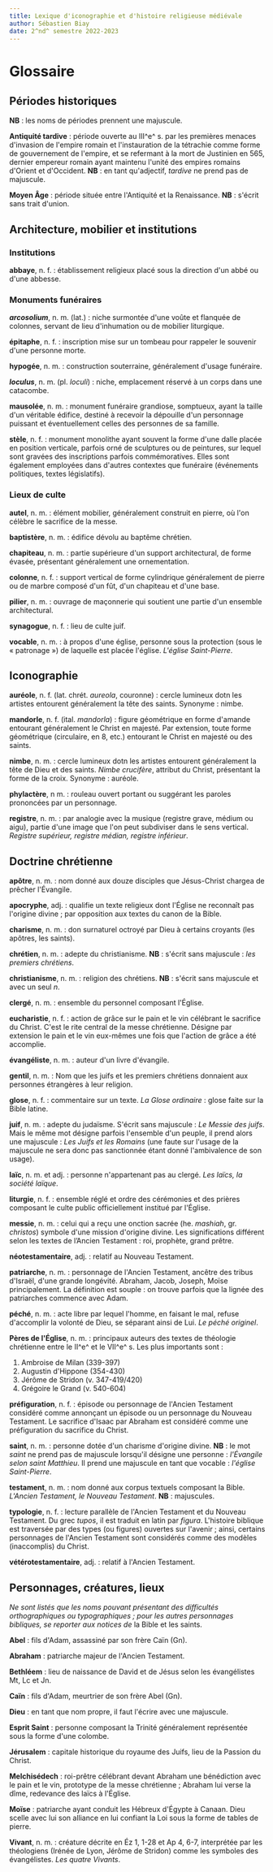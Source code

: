 ```yaml
---
title: Lexique d'iconographie et d'histoire religieuse médiévale
author: Sébastien Biay
date: 2^nd^ semestre 2022-2023
---
```


[comment]: <> (FINET)


# Glossaire


## Périodes historiques

**NB** : les noms de périodes prennent une majuscule.

**Antiquité tardive** : période ouverte au III^e^ s. par les premières menaces d'invasion de l'empire romain et l'instauration de la tétrachie comme forme de gouvernement de l'empire, et se refermant à la mort de Justinien en 565, dernier empereur romain ayant maintenu l'unité des empires romains d'Orient et d'Occident. **NB** : en tant qu'adjectif, *tardive* ne prend pas de majuscule.

**Moyen Âge** : période située entre l'Antiquité et la Renaissance. **NB** : s'écrit sans trait d'union.


## Architecture, mobilier et institutions


### Institutions

**abbaye**, n. f. : établissement religieux placé sous la direction d'un abbé ou d'une abbesse.


### Monuments funéraires

***arcosolium***, n. m. (lat.) : niche surmontée d'une voûte et flanquée de colonnes, servant de lieu d'inhumation ou de mobilier liturgique.

**épitaphe**, n. f. : inscription mise sur un tombeau pour rappeler le souvenir d'une personne morte.

**hypogée**, n. m. : construction souterraine, généralement d'usage funéraire.

***loculus***, n. m. (pl. *loculi*) : niche, emplacement réservé à un corps dans une catacombe.

**mausolée**, n. m. : monument funéraire grandiose, somptueux, ayant la taille d'un véritable édifice, destiné à recevoir la dépouille d'un personnage puissant et éventuellement celles des personnes de sa famille.

**stèle**, n. f. : monument monolithe ayant souvent la forme d'une dalle placée en position verticale, parfois orné de sculptures ou de peintures, sur lequel sont gravées des inscriptions parfois commémoratives. Elles sont également employées dans d'autres contextes que funéraire (événements politiques, textes législatifs).


### Lieux de culte

**autel**, n. m. : élément mobilier, généralement construit en pierre, où l'on célèbre le sacrifice de la messe.

**baptistère**, n. m. : édifice dévolu au baptême chrétien.

**chapiteau**, n. m. : partie supérieure d'un support architectural, de forme évasée, présentant généralement une ornementation.

**colonne**, n. f. : support vertical de forme cylindrique généralement de pierre ou de marbre composé d'un fût, d'un chapiteau et d'une base.

**pilier**, n. m. : ouvrage de maçonnerie qui soutient une partie d'un ensemble architectural.

**synagogue**, n. f. : lieu de culte juif.

**vocable**, n. m. : à propos d'une église, personne sous la protection (sous le « patronage ») de laquelle est placée l'église. *L'église Saint-Pierre*.


## Iconographie

**auréole**, n. f. (lat. chrét. *aureola*, couronne) : cercle lumineux dotn les artistes entourent généralement la tête des saints. Synonyme : nimbe.

**mandorle**, n. f. (ital. *mandorla*) : figure géométrique en forme d'amande entourant généralement le Christ en majesté. Par extension, toute forme géométrique (circulaire, en 8, etc.) entourant le Christ en majesté ou des saints.

**nimbe**, n. m. : cercle lumineux dotn les artistes entourent généralement la tête de Dieu et des saints. *Nimbe crucifère*, attribut du Christ, présentant la forme de la croix. Synonyme : auréole.

**phylactère**, n m. : rouleau ouvert portant ou suggérant les paroles prononcées par un personnage.

**registre**, n. m. : par analogie avec la musique (registre grave, médium ou aigu), partie d'une image que l'on peut subdiviser dans le sens vertical. *Registre supérieur, registre médian, registre inférieur*.


## Doctrine chrétienne

**apôtre**, n. m. : nom donné aux douze disciples que Jésus-Christ chargea de prêcher l'Évangile.

**apocryphe**, adj. : qualifie un texte religieux dont l'Église ne reconnaît pas l'origine divine ; par opposition aux textes du canon de la Bible.

**charisme**, n. m. : don surnaturel octroyé par Dieu à certains croyants (les apôtres, les saints).

**chrétien**, n. m. : adepte du christianisme. **NB** : s'écrit sans majuscule : *les premiers chrétiens*.

**christianisme**, n. m. : religion des chrétiens. **NB** : s'écrit sans majuscule et avec un seul *n*.

**clergé**, n. m. : ensemble du personnel composant l'Église.

**eucharistie**, n. f. : action de grâce sur le pain et le vin célébrant le sacrifice du Christ. C'est le rite central de la messe chrétienne. Désigne par extension le pain et le vin eux-mêmes une fois que l'action de grâce a été accomplie.

**évangéliste**, n. m. : auteur d'un livre d'évangile.

**gentil**, n. m. : Nom que les juifs et les premiers chrétiens donnaient aux personnes étrangères à leur religion.

**glose**, n. f. : commentaire sur un texte. *La Glose ordinaire* : glose faite sur la Bible latine.

**juif**, n. m. : adepte du judaïsme. S'écrit sans majuscule : *Le Messie des juifs*. Mais le même mot désigne parfois l'ensemble d'un peuple, il prend alors une majuscule : *Les Juifs et les Romains* (une faute sur l'usage de la majuscule ne sera donc pas sanctionnée étant donné l'ambivalence de son usage).

**laïc**, n. m. et adj. : personne n'appartenant pas au clergé. *Les laïcs, la société laïque*.

**liturgie**, n. f. : ensemble réglé et ordre des cérémonies et des prières composant le culte public officiellement institué par l'Église.

**messie**, n. m. : celui qui a reçu une onction sacrée (he. *mashiah*, gr. *christos*) symbole d'une mission d'origine divine. Les significations différent selon les textes de l’Ancien Testament : roi, prophète, grand prêtre.

**néotestamentaire**, adj. : relatif au Nouveau Testament.

**patriarche**, n. m. : personnage de l'Ancien Testament, ancêtre des tribus d'Israël, d'une grande longévité. Abraham, Jacob, Joseph, Moïse principalement. La définition est souple : on trouve parfois que la lignée des patriarches commence avec Adam.

**péché**, n. m. : acte libre par lequel l'homme, en faisant le mal, refuse d'accomplir la volonté de Dieu, se séparant ainsi de Lui. *Le péché originel*.

[comment1]: <> (cnrtl)

**Pères de l'Église**, n. m. : principaux auteurs des textes de théologie chrétienne entre le II^e^ et le VII^e^ s. Les plus importants sont :

1. Ambroise de Milan (339-397)
2. Augustin d'Hippone (354-430)
3. Jérôme de Stridon (v. 347-419/420)
4. Grégoire le Grand (v. 540-604)

**préfiguration**, n. f. : épisode ou personnage de l'Ancien Testament considéré comme annonçant un épisode ou un personnage du Nouveau Testament. Le sacrifice d'Isaac par Abraham est considéré comme une préfiguration du sacrifice du Christ.

**saint**, n. m. : personne dotée d'un charisme d'origine divine. **NB** : le mot *saint* ne prend pas de majuscule lorsqu'il désigne une personne : *l'Évangile selon saint Matthieu*. Il prend une majuscule en tant que vocable : *l'église Saint-Pierre*.

**testament**, n. m. : nom donné aux corpus textuels composant la Bible. *L'Ancien Testament, le Nouveau Testament*. **NB** : majuscules.

**typologie**, n. f. : lecture parallèle de l'Ancien Testament et du Nouveau Testament. Du grec *tupos*, il est traduit en latin par *figura*. L'histoire biblique est traversée par des types (ou figures) ouvertes sur l'avenir ; ainsi, certains personnages de l'Ancien Testament sont considérés comme des modèles (inaccomplis) du Christ.

**vétérotestamentaire**, adj. : relatif à l'Ancien Testament.


## Personnages, créatures, lieux

*Ne sont listés que les noms pouvant présentant des difficultés orthographiques ou typographiques ; pour les autres personnages bibliques, se reporter aux notices de* la Bible et les saints.

**Abel** : fils d'Adam, assassiné par son frère Caïn (Gn).

**Abraham** : patriarche majeur de l'Ancien Testament.

**Bethléem** : lieu de naissance de David et de Jésus selon les évangélistes Mt, Lc et Jn.

**Caïn** : fils d'Adam, meurtrier de son frère Abel (Gn).

**Dieu** : en tant que nom propre, il faut l'écrire avec une majuscule.

**Esprit Saint** : personne composant la Trinité généralement représentée sous la forme d'une colombe.

**Jérusalem** : capitale historique du royaume des Juifs, lieu de la Passion du Christ.

**Melchisédech** : roi-prêtre célébrant devant Abraham une bénédiction avec le pain et le vin, prototype de la messe chrétienne ; Abraham lui verse la dîme, redevance des laïcs à l'Église.

**Moïse** : patriarche ayant conduit les Hébreux d'Égypte à Canaan. Dieu scelle avec lui son alliance en lui confiant la Loi sous la forme de tables de pierre.

**Vivant**, n. m. : créature décrite en Éz 1, 1-28 et Ap 4, 6-7, interprétée par les théologiens (Irénée de Lyon, Jérôme de Stridon) comme les symboles des évangélistes. *Les quatre Vivants*.
